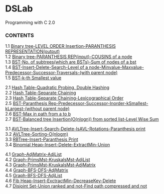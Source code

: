 # DSLab
Programming with C 2.0

### CONTENTS  
1.1 [Binary tree-LEVEL ORDER Insertion-PARANTHESIS REPRESENTATION(output)](https://github.com/hanna13n/DSLab/blob/master/ASSG1_B190420CS_HANNA_1.c)  
1.2 [Binary tree-PARANTHESIS REP(input)-COUSINS of a node](https://github.com/hanna13n/DSLab/blob/master/ASSG1_B190420CS_HANNA_2.c)  
1.3 [BST-No. of subtrees(which are BSTs)-Sum of nodes of a bst](https://github.com/hanna13n/DSLab/blob/master/ASSG1_B190420CS_HANNA_3.c)  
1.4 [BST-Insert-Delete-Search-Level of a node-Minvalue-Maxvalue-Predecessor-Successor-Traversals-(with parent node)](https://github.com/hanna13n/DSLab/blob/master/ASSG1_B190420CS_HANNA_4.c)  
1.5 [BST-k-th Smallest value](https://github.com/hanna13n/DSLab/blob/master/ASSG1_B190420CS_HANNA_5.c)  
  
2.1 [Hash Table-Quadratic Probing, Double Hashing](https://github.com/hanna13n/DSLab/blob/master/ASSG2_B190420CS_HANNA_1.c)  
2.2 [Hash Table-Separate Chaining](https://github.com/hanna13n/DSLab/blob/master/ASSG2_B190420CS_HANNA_2.c)  
2.3 [Hash Table-Separate Chaining-Lexicographical Order](https://github.com/hanna13n/DSLab/blob/master/ASSG2_B190420CS_HANNA_3.c)  
2.5 [BST-Paranthesis Rep-Predecessor-Successor-Inorder-kSmallest-kLargest-(without parent node)](https://github.com/hanna13n/DSLab/blob/master/ASSG2_B190420CS_HANNA_5.c)   
2.6 [BST-Max in path from a to b](https://github.com/hanna13n/DSLab/blob/master/ASSG2_B190420CS_HANNA_6.c)  
2.7 [BST-Balanced tree Insertion(O(nlogn)) from sorted list-Level Wise Sum](https://github.com/hanna13n/DSLab/blob/master/ASSG2_B190420CS_HANNA_7.c) 
  
3.1 [AVLTree-Insert-Search-Delete-IsAVL-Rotations-Paranthesis print](https://github.com/hanna13n/DSLab/blob/master/ASSG3_B190420CS_HANNA_1.c)  
3.2 [AVLTree-Sorting-O(nlogm)](https://github.com/hanna13n/DSLab/blob/master/ASSG3_B190420CS_HANNA_2.c)  
3.3 [RBTree-Insert-Paranthesis Print](https://github.com/hanna13n/DSLab/blob/master/ASSG3_B190420CS_HANNA_3.c)  
3.4 [Binomial Heap-Insert-Delete-ExtractMin-Union](https://github.com/hanna13n/DSLab/blob/master/ASSG3_B190420CS_HANNA_4.c)  
  
4.1 [Graph-AdjMatrix-AdjList](https://github.com/hanna13n/DSLab/blob/master/ASSG4_B190420CS_HANNA_1.c)  
4.2 [Graph-PrimsMst-KruskalsMst-AdjList](https://github.com/hanna13n/DSLab/blob/master/ASSG4_B190420CS_HANNA_2.c)  
4.3 [Graph-PrimsMst-KruskalsMst-AdjMatrix](https://github.com/hanna13n/DSLab/blob/master/ASSG4_B190420CS_HANNA_2_1.c)  
4.4 [Graph-BFS-DFS-AdjMatrix](https://github.com/hanna13n/DSLab/blob/master/ASSG4_B190420CS_HANNA_4.c)  
4.5 [Graph-BFS-DFS-AdjList](https://github.com/hanna13n/DSLab/blob/master/ASSG4_B190420CS_HANNA_4_1.c)  
4.6 [Fib Heap-Insert-ExctractMin-DecreaseKey-Delete](https://github.com/hanna13n/DSLab/blob/master/ASSG4_B190420CS_HANNA_6.c)  
4.7 [Disjoint Set-Union ranked and not-Find path compressed and not](https://github.com/hanna13n/DSLab/blob/master/ASSG4_B190420CS_HANNA_7.c)  

